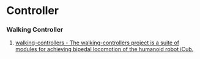 # Controller


### Walking Controller
1. [walking-controllers - The walking-controllers project is a suite of modules for achieving bipedal locomotion of the humanoid robot iCub.](https://github.com/robotology/walking-controllers)
